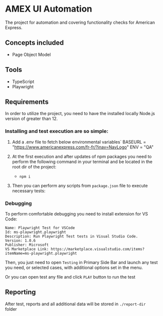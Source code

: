 # AMEX UI Automation

The project for automation and covering functionality checks for American Express. 

## Concepts included
* Page Object Model

## Tools
* TypeScript
* Playwright

## Requirements
In order to utilize the project, you need to have the installed locally Node.js version of greater than 12.


### Installing and test execution are so simple:
1. Add a .env file to fetch below environmental variables`
BASEURL = "https://www.americanexpress.com/fr-fr/?inav=NavLogo"
ENV = "QA"


3. At the first execution and after updates of npm packages you need to perform the following command in your terminal and be located in the root dir of the project:

    * `npm i` 

1. Then you can perform any scripts from `package.json` file to execute necessary tests:

### Debugging

To perform comfortable debugging you need to install extension for VS Code:
```
Name: Playwright Test for VSCode
Id: ms-playwright.playwright
Description: Run Playwright Test tests in Visual Studio Code.
Version: 1.0.6
Publisher: Microsoft
VS Marketplace Link: https://marketplace.visualstudio.com/items?itemName=ms-playwright.playwright
```

Then, you just need to open `Testing` in Primary Side Bar and launch any test you need, or selected cases, with additional options set in the menu.

Or you can open test any file and click `PLAY` button to run the test


## Reporting 

After test, reports and all additional data will be stored in `./report-dir` folder
